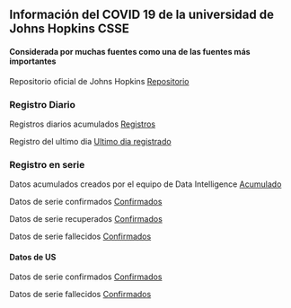 ## Información del COVID 19 de la universidad de Johns Hopkins CSSE
#### Considerada por muchas fuentes como una de las fuentes más importantes

Repositorio oficial de Johns Hopkins
[Repositorio](https://github.com/CSSEGISandData/COVID-19)

### Registro Diario

Registros diarios acumulados
[Registros](https://github.com/Sud-Austral/Datos/tree/master/Johns_Hopkins-covid19/diario)

Registro del ultimo dia
[Ultimo dia registrado](https://raw.githubusercontent.com/Sud-Austral/Datos/master/Johns_Hopkins-covid19/diario/ultimoRegistro.csv)


### Registro en serie

Datos acumulados creados por el equipo de Data Intelligence
[Acumulado](https://raw.githubusercontent.com/Sud-Austral/Datos/master/Johns_Hopkins-covid19/series/acumulado.csv)


Datos de serie confirmados
[Confirmados](https://raw.githubusercontent.com/Sud-Austral/Datos/master/Johns_Hopkins-covid19/series/time_series_covid19_confirmed_global.csv)

Datos de serie recuperados
[Confirmados](https://raw.githubusercontent.com/Sud-Austral/Datos/master/Johns_Hopkins-covid19/series/time_series_covid19_recovered_global.csv)

Datos de serie fallecidos
[Confirmados](https://raw.githubusercontent.com/Sud-Austral/Datos/master/Johns_Hopkins-covid19/series/time_series_covid19_deaths_global.csv)

#### Datos de US

Datos de serie confirmados
[Confirmados](https://raw.githubusercontent.com/Sud-Austral/Datos/master/Johns_Hopkins-covid19/series/time_series_covid19_confirmed_US.csv)

Datos de serie fallecidos
[Confirmados](https://raw.githubusercontent.com/Sud-Austral/Datos/master/Johns_Hopkins-covid19/series/time_series_covid19_deaths_US.csv)












 
